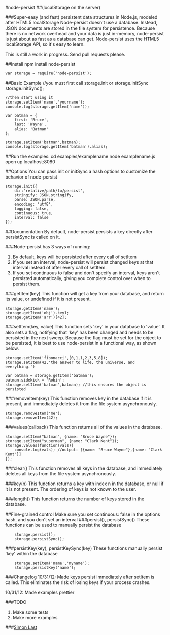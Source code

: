 #node-persist
##(localStorage on the server)

###Super-easy (and fast) persistent data structures in Node.js, modeled after HTML5 localStorage
Node-persist doesn't use a database. Instead, JSON documents are stored in the file system for persistence. Because there is no network overhead and your data is just in-memory, node-persist is just about as fast as a database can get. Node-persist uses the HTML5 localStorage API, so it's easy to learn.

This is still a work in progress. Send pull requests please.

##Install
	npm install node-persist

	var storage = require('node-persist');

##Basic Example
	//you must first call storage.init or storage.initSync
	storage.initSync();
	
	//then start using it
	storage.setItem('name','yourname');
	console.log(storage.getItem('name'));
	
	var batman = {
		first: 'Bruce',
		last: 'Wayne',
		alias: 'Batman'
	};
	
	storage.setItem('batman',batman);
	console.log(storage.getItem('batman').alias);
	
##Run the examples:
	cd examples/examplename
	node examplename.js
	open up localhost:8080
	
##Options
You can pass init or initSync a hash options to customize the behavior of node-persist
	
	storage.init({
		dir:'relative/path/to/persist',
		stringify: JSON.stringify,
		parse: JSON.parse,
		encoding: 'utf8',
		logging: false,
		continuous: true,
		interval: false
	});
	
##Documentation
By default, node-persist persists a key directly after persistSync is called on it.

###Node-persist has 3 ways of running:

1. By default, keys will be persisted after every call of setItem
2. If you set an interval, node-persist will persist changed keys at that interval instead of after every call of setItem.
3. If you set continuous to false and don't specify an interval, keys aren't persisted automatically, giving you complete control over when to persist them.

###getItem(key)
This function will get a key from your database, and return its value, or undefined if it is not present.
	
	storage.getItem('name');
	storage.getItem('obj').key1;
	storage.getItem('arr')[42];


###setItem(key, value)
This function sets 'key' in your database to 'value'. It also sets a flag, notifying that 'key' has been changed and needs to be persisted in the next sweep. Because the flag must be set for the object to be persisted, it is best to use node-persist in a functional way, as shown below.

	storage.setItem('fibonacci',[0,1,1,2,3,5,8]);
	storage.setItem(42,'the answer to life, the universe, and everything.')
	
	var batman = storage.getItem('batman');
	batman.sidekick = 'Robin';
	storage.setItem('batman',batman); //this ensures the object is persisted
	
###removeItem(key)
This function removes key in the database if it is present, and immediately deletes it from the file system asynchronously.

	storage.removeItem('me');
	storage.removeItem(42);

###values(callback)
This function returns all of the values in the database.

	storage.setItem("batman", {name: "Bruce Wayne"});
	storage.setItem("superman", {name: "Clark Kent"});
	storage.values(function(vals){
	    console.log(vals); //output: [{name: "Bruce Wayne"},{name: "Clark Kent"}]
	});

###clear()
This function removes all keys in the database, and immediately deletes all keys from the file system asynchronously.

###key(n)
This function returns a key with index n in the database, or null if it is not present. The ordering of keys is not known to the user.

###length()
This function returns the number of keys stored in the database.	
	
##Fine-grained control
Make sure you set continuous: false in the options hash, and you don't set an interval
###persist(), persistSync()
These functions can be used to manually persist the database

		storage.persist();
		storage.persistSync();


###persistKey(key), persistKeySync(key)
These functions manually persist 'key' within the database

		storage.setItem('name','myname');
		storage.persistKey('name'); 
		

###Changelog
10/31/12: Made keys persist immediately after setItem is called. This eliminates the risk of losing keys if your process crashes.

10/31/12: Made examples prettier	

###TODO
1. Make some tests
2. Make more examples	

###[Simon Last](http://simonlast.org)		
